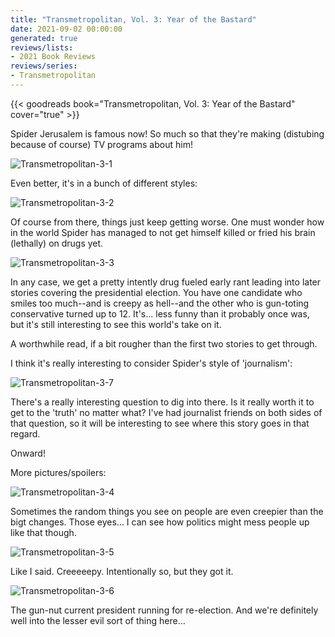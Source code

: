 ```yaml
---
title: "Transmetropolitan, Vol. 3: Year of the Bastard"
date: 2021-09-02 00:00:00
generated: true
reviews/lists:
- 2021 Book Reviews
reviews/series:
- Transmetropolitan
---
```

{{< goodreads book="Transmetropolitan, Vol. 3: Year of the Bastard" cover="true" >}}

Spider Jerusalem is famous now! So much so that they're making (distubing because of course) TV programs about him!  

![Transmetropolitan-3-1](/embeds/books/attachments/transmetropolitan-3-1.png)  

<!--more-->

Even better, it's in a bunch of different styles:  

![Transmetropolitan-3-2](/embeds/books/attachments/transmetropolitan-3-2.png)  

Of course from there, things just keep getting worse. One must wonder how in the world Spider has managed to not get himself killed or fried his brain (lethally) on drugs yet.  

![Transmetropolitan-3-3](/embeds/books/attachments/transmetropolitan-3-3.png)  

In any case, we get a pretty intently drug fueled early rant leading into later stories covering the presidential election. You have one candidate who smiles too much--and is creepy as hell--and the other who is gun-toting conservative turned up to 12. It's... less funny than it probably once was, but it's still interesting to see this world's take on it.  

A worthwhile read, if a bit rougher than the first two stories to get through.  

I think it's really interesting to consider Spider's style of 'journalism':  

![Transmetropolitan-3-7](/embeds/books/attachments/transmetropolitan-3-7.png)  

There's a really interesting question to dig into there. Is it really worth it to get to the 'truth' no matter what? I've had journalist friends on both sides of that question, so it will be interesting to see where this story goes in that regard.  

Onward!  

More pictures/spoilers:  

![Transmetropolitan-3-4](/embeds/books/attachments/transmetropolitan-3-4.png)  

Sometimes the random things you see on people are even creepier than the bigt changes. Those eyes... I can see how politics might mess people up like that though.  

![Transmetropolitan-3-5](/embeds/books/attachments/transmetropolitan-3-5.png)  

Like I said. Creeeeepy. Intentionally so, but they got it.  

![Transmetropolitan-3-6](/embeds/books/attachments/transmetropolitan-3-6.png)  

The gun-nut current president running for re-election. And we're definitely well into the lesser evil sort of thing here...


